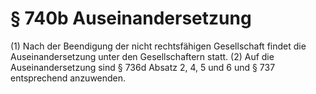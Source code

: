 # § 740b Auseinandersetzung
(1) Nach der Beendigung der nicht rechtsfähigen Gesellschaft findet die Auseinandersetzung unter den Gesellschaftern statt.
(2) Auf die Auseinandersetzung sind § 736d Absatz 2, 4, 5 und 6 und § 737 entsprechend anzuwenden.